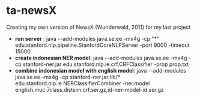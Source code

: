 # ta-newsX
Creating my own version of NewsX (Wunderwald, 2011) for my last project

* **run server** : java --add-modules java.se.ee -mx4g -cp "*" edu.stanford.nlp.pipeline.StanfordCoreNLPServer -port 9000 -timeout 15000
* **create indonesian NER model**: java --add-modules java.se.ee -mx4g -cp stanford-ner.jar edu.stanford.nlp.ie.crf.CRFClassifier -prop
prop.txt
* **combine indonesian model with english model**: java --add-modules java.se.ee -mx4g -cp stanford-ner.jar:lib/* edu.stanford.nlp.ie.NERClassifierCombiner -ner.model english.muc.7class.distsim.crf.ser.gz,id-ner-model-id.ser.gz
